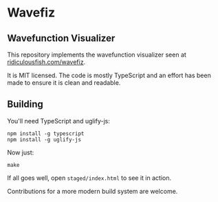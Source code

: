 # Wavefiz

## Wavefunction Visualizer

This repository implements the wavefunction visualizer seen at [ridiculousfish.com/wavefiz](http://ridiculousfish.com/wavefiz/).

It is MIT licensed. The code is mostly TypeScript and an effort has been made to ensure it is clean and readable.

## Building

You'll need TypeScript and uglify-js:

    npm install -g typescript
	npm install -g uglify-js

Now just:

    make

If all goes well, open `staged/index.html` to see it in action.

Contributions for a more modern build system are welcome.
